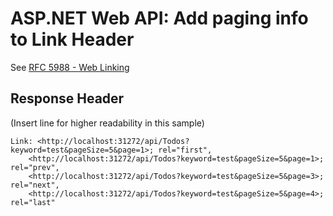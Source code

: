 # ASP.NET Web API: Add paging info to Link Header

See [RFC 5988 - Web Linking](https://tools.ietf.org/html/rfc5988#section-5)

## Response Header

(Insert line for higher readability in this sample)
```
Link: <http://localhost:31272/api/Todos?keyword=test&pageSize=5&page=1>; rel="first",
	<http://localhost:31272/api/Todos?keyword=test&pageSize=5&page=1>; rel="prev",
	<http://localhost:31272/api/Todos?keyword=test&pageSize=5&page=3>; rel="next",
	<http://localhost:31272/api/Todos?keyword=test&pageSize=5&page=4>; rel="last"
```
